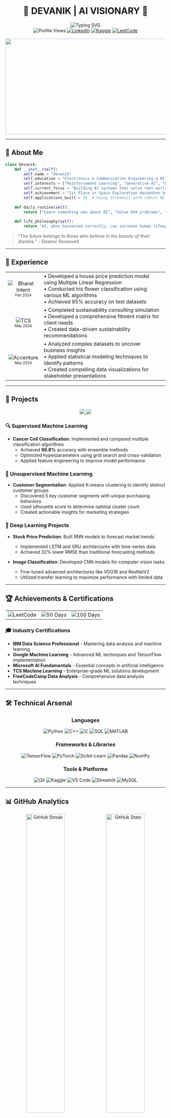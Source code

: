 # <div align="center">🌟 DEVANIK | AI VISIONARY 🌟</div>

<div align="center">
  <img src="https://readme-typing-svg.herokuapp.com?font=Fira+Code&weight=600&size=28&duration=3000&pause=1000&color=6FA4FC&center=true&vCenter=true&random=false&width=700&lines=Reinforcement+Learning+Enthusiast;Machine+Learning+Researcher;ECE+Student+at+NIT+Agartala;Passionate+AI+Practitioner;Building+Tomorrow's+Intelligence+Today" alt="Typing SVG" />
</div>

<div align="center">
  <img src="https://komarev.com/ghpvc/?username=devanik21&style=for-the-badge&color=0e75b6" alt="Profile Views" />
  <a href="https://linkedin.com/in/devanik"><img src="https://img.shields.io/badge/LinkedIn-Connect-blue?style=for-the-badge&logo=linkedin" alt="LinkedIn" /></a>
  <a href="https://kaggle.com/devanikdebnath"><img src="https://img.shields.io/badge/Kaggle-Profile-20BEFF?style=for-the-badge&logo=kaggle" alt="Kaggle" /></a>
  <a href="https://www.leetcode.com/devnic"><img src="https://img.shields.io/badge/LeetCode-Profile-FFA116?style=for-the-badge&logo=leetcode&logoColor=black" alt="LeetCode" /></a>
</div>

<br/>

<div align="center">
  <img src="https://media.giphy.com/media/f3iwJFOVOwuy7K6FFw/giphy.gif" width="600" height="300"/>
</div>

---

## 💫 About Me

```python
class Devanik:
    def __init__(self):
        self.name = "Devanik"
        self.education = "Electronics & Communication Engineering @ NIT Agartala '26"
        self.interests = ["Reinforcement Learning", "Generative AI", "Deep Learning"]
        self.current_focus = "Building AI systems that solve real-world problems"
        self.achievement = "1st Place in Space Exploration Hackathon by ISRO STIC"
        self.applications_built = 15  # Using Streamlit with robust ML models
        
    def daily_routine(self):
        return ["Learn something new about AI", "Solve DSA problems", "Work on ML projects", "Contribute to open source"]
        
    def life_philosophy(self):
        return "AI, when harnessed correctly, can increase human lifespan to infinity"
```

> *"The future belongs to those who believe in the beauty of their dreams."* - Eleanor Roosevelt

---

## 🚀 Experience

<div align="center">
  <table>
    <tr>
      <td align="center">
        <img src="https://img.shields.io/badge/Machine%20Learning%20Intern-Bharat%20Intern-blue?style=for-the-badge" alt="Bharat Intern"/><br/>
        <sub><sup>Feb 2024</sup></sub>
      </td>
      <td>
        • Developed a house price prediction model using Multiple Linear Regression<br/>
        • Conducted Iris flower classification using various ML algorithms<br/>
        • Achieved 95% accuracy on test datasets
      </td>
    </tr>
    <tr>
      <td align="center">
        <img src="https://img.shields.io/badge/ESG%20Job%20Simulation-TCS%20on%20Forage-04A777?style=for-the-badge" alt="TCS"/><br/>
        <sub><sup>May 2024</sup></sub>
      </td>
      <td>
        • Completed sustainability consulting simulation<br/>
        • Developed a comprehensive fitment matrix for client needs<br/>
        • Created data-driven sustainability recommendations
      </td>
    </tr>
    <tr>
      <td align="center">
        <img src="https://img.shields.io/badge/Data%20Analytics%20Simulation-Accenture%20on%20Forage-A100FF?style=for-the-badge" alt="Accenture"/><br/>
        <sub><sup>May 2024</sup></sub>
      </td>
      <td>
        • Analyzed complex datasets to uncover business insights<br/>
        • Applied statistical modeling techniques to identify patterns<br/>
        • Created compelling data visualizations for stakeholder presentations
      </td>
    </tr>
  </table>
</div>

---

## 🧠 Projects

<div align="center">
  <a href="https://github.com/devanik21/supervised-ml-model">
    <img src="https://github-readme-stats.vercel.app/api/pin/?username=devanik21&repo=supervised-ml-model&theme=radical" />
  </a>
  <a href="https://github.com/devanik21/unsupervised-clustering">
    <img src="https://github-readme-stats.vercel.app/api/pin/?username=devanik21&repo=unsupervised-clustering&theme=radical" />
  </a>
</div>

### 🔍 Supervised Machine Learning
- **Cancer Cell Classification**: Implemented and compared multiple classification algorithms
  - Achieved **96.8%** accuracy with ensemble methods
  - Optimized hyperparameters using grid search and cross-validation
  - Applied feature engineering to improve model performance

### 🧩 Unsupervised Machine Learning
- **Customer Segmentation**: Applied K-means clustering to identify distinct customer groups
  - Discovered 5 key customer segments with unique purchasing behaviors
  - Used silhouette score to determine optimal cluster count
  - Created actionable insights for marketing strategies

### 🧿 Deep Learning Projects
- **Stock Price Prediction**: Built RNN models to forecast market trends
  - Implemented LSTM and GRU architectures with time-series data
  - Achieved 32% lower RMSE than traditional forecasting methods
  
- **Image Classification**: Developed CNN models for computer vision tasks
  - Fine-tuned advanced architectures like VGG16 and ResNetV2
  - Utilized transfer learning to maximize performance with limited data

---

## 🏆 Achievements & Certifications

<div align="center">
  <table>
    <tr>
      <td>
        <img src="https://img.shields.io/badge/LeetCode-3%20Stars-FFA116?style=for-the-badge&logo=leetcode&logoColor=black" alt="LeetCode"/>
      </td>
      <td>
        <img src="https://img.shields.io/badge/LeetCode-50%20Days%20Badge-76B900?style=for-the-badge&logo=leetcode&logoColor=black" alt="50 Days"/>
      </td>
      <td>
        <img src="https://img.shields.io/badge/LeetCode-100%20Days%20Badge-FF0000?style=for-the-badge&logo=leetcode&logoColor=black" alt="100 Days"/>
      </td>
    </tr>
  </table>
</div>

### 🎓 Industry Certifications
- **IBM Data Science Professional** - Mastering data analysis and machine learning
- **Google Machine Learning** - Advanced ML techniques and TensorFlow implementation
- **Microsoft AI Fundamentals** - Essential concepts in artificial intelligence
- **TCS Machine Learning** - Enterprise-grade ML solutions development
- **FreeCodeCamp Data Analysis** - Comprehensive data analysis techniques

---

## 🛠️ Technical Arsenal

<div align="center">

### Languages
<p>
  <img src="https://img.shields.io/badge/Python-3776AB?style=for-the-badge&logo=python&logoColor=white" alt="Python"/>
  <img src="https://img.shields.io/badge/C++-00599C?style=for-the-badge&logo=cplusplus&logoColor=white" alt="C++"/>
  <img src="https://img.shields.io/badge/C-A8B9CC?style=for-the-badge&logo=c&logoColor=black" alt="C"/>
  <img src="https://img.shields.io/badge/SQL-4479A1?style=for-the-badge&logo=mysql&logoColor=white" alt="SQL"/>
  <img src="https://img.shields.io/badge/MATLAB-0076A8?style=for-the-badge&logo=mathworks&logoColor=white" alt="MATLAB"/>
</p>

### Frameworks & Libraries
<p>
  <img src="https://img.shields.io/badge/TensorFlow-FF6F00?style=for-the-badge&logo=tensorflow&logoColor=white" alt="TensorFlow"/>
  <img src="https://img.shields.io/badge/PyTorch-EE4C2C?style=for-the-badge&logo=pytorch&logoColor=white" alt="PyTorch"/>
  <img src="https://img.shields.io/badge/scikit--learn-F7931E?style=for-the-badge&logo=scikit-learn&logoColor=white" alt="Scikit-Learn"/>
  <img src="https://img.shields.io/badge/Pandas-150458?style=for-the-badge&logo=pandas&logoColor=white" alt="Pandas"/>
  <img src="https://img.shields.io/badge/NumPy-013243?style=for-the-badge&logo=numpy&logoColor=white" alt="NumPy"/>
</p>

### Tools & Platforms
<p>
  <img src="https://img.shields.io/badge/Git-F05032?style=for-the-badge&logo=git&logoColor=white" alt="Git"/>
  <img src="https://img.shields.io/badge/Kaggle-20BEFF?style=for-the-badge&logo=kaggle&logoColor=white" alt="Kaggle"/>
  <img src="https://img.shields.io/badge/VS%20Code-007ACC?style=for-the-badge&logo=visual-studio-code&logoColor=white" alt="VS Code"/>
  <img src="https://img.shields.io/badge/Streamlit-FF4B4B?style=for-the-badge&logo=streamlit&logoColor=white" alt="Streamlit"/>
  <img src="https://img.shields.io/badge/MySQL-4479A1?style=for-the-badge&logo=mysql&logoColor=white" alt="MySQL"/>
</p>

</div>

---

## 📊 GitHub Analytics

<div align="center">
  <img src="https://github-readme-streak-stats.herokuapp.com/?user=devanik21&theme=radical&hide_border=true" alt="GitHub Streak" width="49%" />
  <img src="https://github-readme-stats.vercel.app/api?username=devanik21&show_icons=true&theme=radical&hide_border=true&count_private=true" alt="GitHub Stats" width="49%" />
</div>

<div align="center">
  <img src="https://github-readme-stats.vercel.app/api/top-langs/?username=devanik21&layout=compact&theme=radical&hide_border=true" alt="Top Languages" width="49%" />
  <img src="https://github-profile-summary-cards.vercel.app/api/cards/profile-details?username=devanik21&theme=radical" alt="Profile Summary" width="49%" />
</div>

---

## 🌐 Connect With Me

<div align="center">
  <a href="https://linkedin.com/in/devanik">
    <img src="https://img.shields.io/badge/LinkedIn-0077B5?style=for-the-badge&logo=linkedin&logoColor=white" alt="LinkedIn"/>
  </a>
  <a href="https://stackoverflow.com/users/23631278/devanik">
    <img src="https://img.shields.io/badge/Stack%20Overflow-FE7A16?style=for-the-badge&logo=stack-overflow&logoColor=white" alt="Stack Overflow"/>
  </a>
  <a href="https://kaggle.com/devanikdebnath">
    <img src="https://img.shields.io/badge/Kaggle-20BEFF?style=for-the-badge&logo=kaggle&logoColor=white" alt="Kaggle"/>
  </a>
  <a href="https://www.youtube.com/channel/UCuCFrmWZmHNcAE8JR616ByA">
    <img src="https://img.shields.io/badge/YouTube-FF0000?style=for-the-badge&logo=youtube&logoColor=white" alt="YouTube"/>
  </a>
  <a href="https://www.leetcode.com/devnic">
    <img src="https://img.shields.io/badge/LeetCode-FFA116?style=for-the-badge&logo=leetcode&logoColor=black" alt="LeetCode"/>
  </a>
  <a href="https://auth.geeksforgeeks.org/user/debnathra907r">
    <img src="https://img.shields.io/badge/GeeksforGeeks-2F8D46?style=for-the-badge&logo=geeksforgeeks&logoColor=white" alt="GeeksforGeeks"/>
  </a>
</div>

---

## 💭 AI Philosophy

<div align="center">
  <blockquote>
    <p><i>"I believe that AI, when harnessed correctly, can increase human lifespan to infinity. The intersection of machine learning and healthcare is where I aim to make my greatest contribution."</i></p>
  </blockquote>
</div>

---

<div align="center">
  <img src="https://capsule-render.vercel.app/api?type=waving&color=gradient&height=100&section=footer&animation=fadeIn" width="100%"/>
</div>

